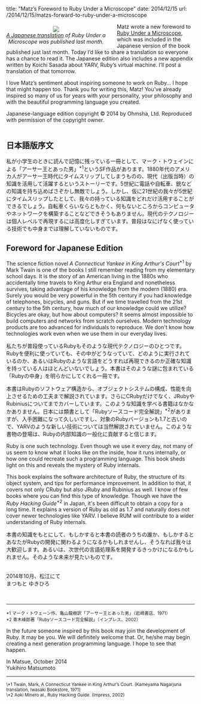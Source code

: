 title: "Matz’s Foreword to Ruby Under a Microscope"
date: 2014/12/15
url: /2014/12/15/matzs-forward-to-ruby-under-a-microscope

<div style="float: left; padding: 7px 30px 0px 0px; text-align: center;">
  <img src="http://patshaughnessy.net/assets/2014/12/15/rumja_cover.png"><br/>
  <i><a href="http://shop.ohmsha.co.jp/shopdetail/000000004065/">A Japanese translation</a> of Ruby Under a<br/>Microscope was published last month.</i>
</div>

Matz wrote a new foreword to [Ruby Under a
Microscope](http://patshaughnessy.net/ruby-under-a-microscope), which was
included in the Japanese version of the book published just last month. Today
I’d like to share a translation so everyone has a chance to read it. The
Japanese edition also includes a new appendix written by Koichi Sasada about
YARV, Ruby’s virtual machine. I’ll post a translation of that tomorrow.

I love Matz’s sentiment about inspiring someone to work on Ruby… I hope that
might happen too. Thank you for writing this, Matz! You’ve already inspired so
many of us for years with your personality, your philosophy and with the
beautiful programming language you created.

Japanese-language edition copyright &copy; 2014 by Ohmsha, Ltd. Reproduced with
permission of the copyright owner.

<div style="clear: left"></div>

<div class="jp">
<h2>日本語版序文</h2>
<p class="jp">
私が小学生のときに読んで記憶に残っている一冊として、マーク・トウェインによる「アーサー王とあった男」<sup>*1</sup>というSF作品があります。1880年代のアメリカ人がアーサー王時代にタイムスリップしてしまうものの、現代（出版当時）の知識を活用して活躍するというストーリーです。5世紀に電話や自転車、銃などの知識を持ち込めばさぞかし無敵でしょう。しかし、仮に21世紀の我々が5世紀にタイムスリップしたとして、我々の持っている知識をどれだけ活用することができるでしょう。自転車くらいならともかく、何もないところからコンピュータやネットワークを構築することなどできそうもありません。現代のテクノロジーは個人レベルで再現するには高度化しすぎています。普段はなにげなく使っている技術でも中身までは理解していないものです。
</p>
</div>

<h2>Foreword for Japanese Edition</h2>
<p>The science fiction novel <cite class="book">A Connecticut Yankee in King Arthur's
Court</cite><sup>*1</sup> by Mark Twain is one of the books I still remember reading from my
elementary school days. It is the story of an American living in the 1880s who accidentally
time travels to King Arthur era England and nonetheless survives, taking
advantage of his knowledge from the modern (1880) era. Surely you would be very
powerful in the 5th century if you had knowledge of telephones, bicycles, and
guns.  But if we time travelled from the 21st century to the 5th century, how
much of our knowledge could we utilize?  Bicycles are okay, but how about
computers? It seems almost impossible to build computers and networks from
scratch ourselves.  Modern technology products are too advanced for individuals
to reproduce. We don't know how technologies work even when we use them in our
everyday lives.</p>

<div class="jp">
<p>
私たちが普段使っているRubyもそのような現代テクノロジーのひとつです。Rubyを便利に使っていても、その中がどうなっていて、どのように実行されているのか、あるいはRubyのような言語をどうすれば再現できるのか正確な知識を持っている人はほとんどいないでしょう。本書はそのような謎に包まれている「Rubyの中身」を明らかにしてくれる一冊です。
</p>
<p>
本書はRubyのソフトウェア構造から、オブジェクトシステムの構成、性能を向上させるための工夫まで解説されています。さらにCRubyだけでなく、JRubyやRubiniusについてまでカバーしています。このような知識を学べる書籍はなかなかありません。日本には類書として「Rubyソースコード完全解説」<sup>*2</sup>がありますが、入手困難になって久しいですし、対象のRubyバージョンも1.7と古いので、YARVのような新しい技術については当然解説されていません。このような書物の登場は、Rubyの内部知識の一般化に貢献すると信じます。
</p>
</div>

Ruby is one such technology. Even though we use it every day, not many of us
seem to know what it looks like on the inside, how it runs internally, or how
one could recreate such a programming language. This book sheds light on this and
reveals the mystery of Ruby internals.

This book explains the software architecture of Ruby, the structure of its
object system, and tips for performance improvement. In addition to that, it
covers not only CRuby but also JRuby and Rubinius as well. I know of few books
where you can find this type of knowledge. Though we have the <cite
class="book">Ruby Hacking Guide</cite><sup>*2</sup> in Japan, it's been
difficult to obtain a copy for a long time. It explains a version of Ruby as
old as 1.7 and naturally does not cover newer technologies like YARV. I believe
RUM will contribute to a wider understanding of Ruby internals.

<div class="jp">
<p>
本書の知識をもとにして、もしかすると本書の読者のうちの誰か、もしかするとあなたがRubyの開発に関わるようになるかもしれませんし、そうなれば我々は大歓迎します。あるいは、次世代の言語処理系を開発するきっかけになるかもしれません。そのような未来が見たいものです。
</p>
<p>
<br/>
2014年10月、松江にて<br/>
まつもと ゆきひろ
</p>
<br/>
<hr align="left"/>
<small>*1 マーク・トウェーン作、亀山龍樹訳「アーサー王とあった男」（岩崎書店、1971）<br/>
*2 青木峰郎著「Rubyソースコード完全解説」（インプレス、2002）</small>
</div>

In the future someone inspired by this book may join the development of Ruby.
It may be you. We will definitely welcome that. Or, he/she may begin creating a
next generation programming language. I hope to see that happen.

In Matsue, October 2014<br/>
Yukihiro Matsumoto
<br/>
<hr align="left"/>
<small>\*1 Twain, Mark, A Connecticut Yankee in King Arthur’s Court. (Kameyama Nagarjuna translation, Iwasaki Bookstore, 1971)<br/>
\*2 Aoki Minero al., Ruby Hacking Guide. (Impress, 2002)</small>
